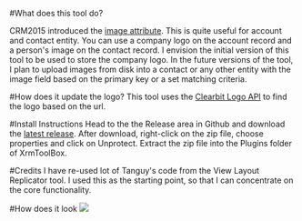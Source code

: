 #What does this tool do?

CRM2015 introduced the [image attribute](https://msdn.microsoft.com/en-au/library/8597998f-764f-4c73-b63d-9f5e02c78061#BKMK_EntityImages).
This is quite useful for account and contact entity. You can use a company logo on the account record and a person's image on the contact record. I envision the initial version of this tool to be used to store the company logo. In
the future versions of the tool, I plan to upload images from disk into a contact or any other entity with the image
field based on the primary key or a set matching criteria.

#How does it update the logo?
This tool uses the [Clearbit Logo API](https://clearbit.com/docs#logo-api) to find the logo based on the url.

#Install Instructions
Head to the the Release area in Github and download the [latest release](https://github.com/rajyraman/Ryr.XrmToolBox.EntityImageUpdater/releases/latest). 
After download, right-click on the zip file, choose properties and click on Unprotect. Extract the zip file into the
Plugins folder of XrmToolBox.

#Credits
I have re-used lot of Tanguy's code from the View Layout Replicator tool. I used this as the starting point, so that I can concentrate on the core functionality.

#How does it look
![](https://github.com/rajyraman/Ryr.XrmToolBox.EntityImageUpdater/blob/master/EntityImageUpdater.png)
